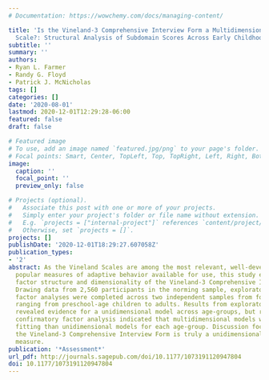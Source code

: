 ```yaml
---
# Documentation: https://wowchemy.com/docs/managing-content/

title: 'Is the Vineland-3 Comprehensive Interview Form a Multidimensional or Unidimensional
  Scale?: Structural Analysis of Subdomain Scores Across Early Childhood to Adulthood'
subtitle: ''
summary: ''
authors:
- Ryan L. Farmer
- Randy G. Floyd
- Patrick J. McNicholas
tags: []
categories: []
date: '2020-08-01'
lastmod: 2020-12-01T12:29:28-06:00
featured: false
draft: false

# Featured image
# To use, add an image named `featured.jpg/png` to your page's folder.
# Focal points: Smart, Center, TopLeft, Top, TopRight, Left, Right, BottomLeft, Bottom, BottomRight.
image:
  caption: ''
  focal_point: ''
  preview_only: false

# Projects (optional).
#   Associate this post with one or more of your projects.
#   Simply enter your project's folder or file name without extension.
#   E.g. `projects = ["internal-project"]` references `content/project/deep-learning/index.md`.
#   Otherwise, set `projects = []`.
projects: []
publishDate: '2020-12-01T18:29:27.607058Z'
publication_types:
- '2'
abstract: As the Vineland Scales are among the most relevant, well-developed, and
  popular measures of adaptive behavior available for use, this study evaluated the
  factor structure and dimensionality of the Vineland-3 Comprehensive Interview Form.
  Drawing data from 2,560 participants in the norming sample, exploratory and confirmatory
  factor analyses were completed across two independent samples from four age-groups
  ranging from preschool-age children to adults. Results from exploratory factor analysis
  revealed evidence for a unidimensional model across age-groups, but results from
  confirmatory factor analysis indicated that multidimensional models were better
  fitting than unidimensional models for each age-group. Discussion focuses on whether
  the Vineland-3 Comprehensive Interview Form is truly a unidimensional or multidimensional
  measure.
publication: '*Assessment*'
url_pdf: http://journals.sagepub.com/doi/10.1177/1073191120947804
doi: 10.1177/1073191120947804
---
```


